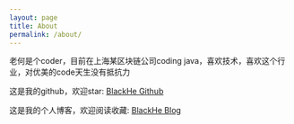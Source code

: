 ```yaml
---
layout: page
title: About
permalink: /about/
---
```


老何是个coder，目前在上海某区块链公司coding java，喜欢技术，喜欢这个行业，对优美的code天生没有抵抗力

这是我的github，欢迎star:
[BlackHe Github](https://github.com/blackhe)

这是我的个人博客，欢迎阅读收藏:
[BlackHe Blog](https://blackhe.github.io)


[jekyll-organization]: https://github.com/jekyll
